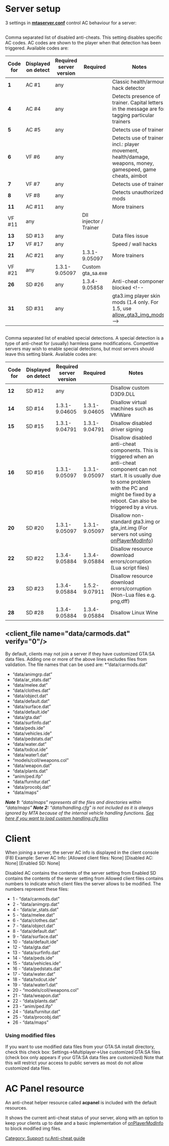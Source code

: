 Server setup
============

3 settings in [**mtaserver.conf**](/docs/Server_mtaserver.conf.md "wikilink") control AC behaviour for a server:

<disableac></disableac>
-----------------------

Comma separated list of disabled anti-cheats. This setting disables specific AC codes. AC codes are shown to the player when that detection has been triggered. Available codes are:

| Code for <disableac> | Displayed on detect | Required server version | Required <minclientversion> | Notes                                                                                                                                        |
|----------------------|---------------------|-------------------------|-----------------------------|----------------------------------------------------------------------------------------------------------------------------------------------|
| **1**                | AC \#1              | any                     |                             | Classic health/armour hack detector                                                                                                          |
| **4**                | AC \#4              | any                     |                             | Detects presence of trainer. Capital letters in the message are for tagging particular trainers                                              |
| **5**                | AC \#5              | any                     |                             | Detects use of trainer.                                                                                                                      |
| **6**                | VF \#6              | any                     |                             | Detects use of trainer incl.: player movement, health/damage, weapons, money, gamespeed, game cheats, aimbot                                 |
| **7**                | VF \#7              | any                     |                             | Detects use of trainer.                                                                                                                      |
| **8**                | VF \#8              | any                     |                             | Detects unauthorized mods                                                                                                                    |
| **11**               | AC \#11             | any                     |                             | More trainers                                                                                                                                |
| VF \#11              | any                 |                         | Dll injector / Trainer      |
| **13**               | SD \#13             | any                     |                             | Data files issue                                                                                                                             |
| **17**               | VF \#17             | any                     |                             | Speed / wall hacks                                                                                                                           |
| **21**               | AC \#21             | any                     | 1.3.1-9.05097               | More trainers                                                                                                                                |
| VF \#21              | any                 | 1.3.1-9.05097           | Custom gta\_sa.exe          |
| **26**               | SD \#26             | any                     | 1.3.4-9.05858               | Anti-cheat component blocked &lt;!--                                                                                                         |
| **31**               | SD \#31             | any                     |                             | gta3.img player skin mods (1.4 only. For 1.5, use [allow\_gta3\_img\_mods](/docs/Server_mtaserver.conf#allow_gta3_img_mods.md "wikilink")) --&gt; |

<enablesd></enablesd>
---------------------

Comma separated list of enabled special detections. A special detection is a type of anti-cheat for (usually) harmless game modifications. Competitive servers may wish to enable special detections, but most servers should leave this setting blank. Available codes are:

| Code for <enablesd> | Displayed on detect | Required server version | Required <minclientversion> | Notes                                                                                                                                                                                                                  |
|---------------------|---------------------|-------------------------|-----------------------------|------------------------------------------------------------------------------------------------------------------------------------------------------------------------------------------------------------------------|
| **12**              | SD \#12             | any                     |                             | Disallow custom D3D9.DLL                                                                                                                                                                                               |
| **14**              | SD \#14             | 1.3.1-9.04605           | 1.3.1-9.04605               | Disallow virtual machines such as VMWare                                                                                                                                                                               |
| **15**              | SD \#15             | 1.3.1-9.04791           | 1.3.1-9.04791               | Disallow disabled driver signing                                                                                                                                                                                       |
| **16**              | SD \#16             | 1.3.1-9.05097           | 1.3.1-9.05097               | Disallow disabled anti-cheat components. This is triggered when an anti-cheat component can not start. It is usually due to some problem with the PC and might be fixed by a reboot. Can also be triggered by a virus. |
| **20**              | SD \#20             | 1.3.1-9.05097           | 1.3.1-9.05097               | Disallow non-standard gta3.img or gta\_int.img (For servers not using [onPlayerModInfo](/docs/onPlayerModInfo.md "wikilink"))                                                                                               |
| **22**              | SD \#22             | 1.3.4-9.05884           | 1.3.4-9.05884               | Disallow resource download errors/corruption (Lua script files)                                                                                                                                                        |
| **23**              | SD \#23             | 1.3.4-9.05884           | 1.5.2-9.07911               | Disallow resource download errors/corruption (Non-Lua files e.g. png,dff)                                                                                                                                              |
| **28**              | SD \#28             | 1.3.4-9.05884           | 1.3.4-9.05884               | Disallow Linux Wine                                                                                                                                                                                                    |

<client_file name="data/carmods.dat" verify="0"/>
-------------------------------------------------

By default, clients may not join a server if they have customized GTA:SA data files. Adding one or more of the above lines excludes files from validation. The file names that can be used are:
\*“data/carmods.dat”

-   “data/animgrp.dat”
-   “data/ar\_stats.dat”
-   “data/melee.dat”
-   “data/clothes.dat”
-   “data/object.dat”
-   “data/default.dat”
-   “data/surface.dat”
-   “data/default.ide”
-   “data/gta.dat”
-   “data/surfinfo.dat”
-   “data/peds.ide”
-   “data/vehicles.ide”
-   “data/pedstats.dat”
-   “data/water.dat”
-   “data/txdcut.ide”
-   “data/water1.dat”
-   “models/coll/weapons.col”
-   “data/weapon.dat”
-   “data/plants.dat”
-   “anim/ped.ifp”
-   “data/furnitur.dat”
-   “data/procobj.dat”
-   “data/maps”

***Note 1:*** *“data/maps” represents all the files and directories within “data/maps”*
***Note 2:*** *“data/handling.cfg” is not included as it is always ignored by MTA because of the internal vehicle handling functions. [See here if you want to load custom handling.cfg files](/docs/Handling.cfg.md "wikilink")*

Client
======

When joining a server, the server AC info is displayed in the client console (F8)
Example:
Server AC Info: \[Allowed client files: None\] \[Disabled AC: None\] \[Enabled SD: None\]

Disabled AC contains the contents of the server setting from <disableac></disableac>
Enabled SD contains the contents of the server setting from <enablesd></enablesd>
Allowed client files contains numbers to indicate which client files the server allows to be modified. The numbers represent these files:

-   1 - “data/carmods.dat”
-   2 - “data/animgrp.dat”
-   4 - “data/ar\_stats.dat”
-   5 - “data/melee.dat”
-   6 - “data/clothes.dat”
-   7 - “data/object.dat”
-   8 - “data/default.dat”
-   9 - “data/surface.dat”
-   10 - “data/default.ide”
-   12 - “data/gta.dat”
-   13 - “data/surfinfo.dat”
-   14 - “data/peds.ide”
-   15 - “data/vehicles.ide”
-   16 - “data/pedstats.dat”
-   17 - “data/water.dat”
-   18 - “data/txdcut.ide”
-   19 - “data/water1.dat”
-   20 - “models/coll/weapons.col”
-   21 - “data/weapon.dat”
-   22 - “data/plants.dat”
-   23 - “anim/ped.ifp”
-   24 - “data/furnitur.dat”
-   25 - “data/procobj.dat”
-   26 - “data/maps”

### Using modified files

If you want to use modified data files from your GTA:SA install directory, check this check box:
Settings-&gt;Multiplayer-&gt;Use customized GTA:SA files (check box only appears if your GTA:SA data files are customized)
Note that this will restrict your access to public servers as most do not allow customized data files.

AC Panel resource
=================

An anti-cheat helper resource called **acpanel** is included with the default resources.

It shows the current anti-cheat status of your server, along with an option to keep your clients up to date and a basic implementation of [onPlayerModInfo](/docs/onPlayerModInfo.md "wikilink") to block modified img files.

[Category: Support](/docs/Category:_Support.md "wikilink") [ru:Anti-cheat guide](/ru:Anti-cheat_guide.md "wikilink")
